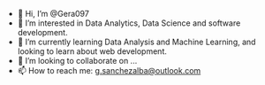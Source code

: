 - 👋 Hi, I’m @Gera097
- 👀 I’m interested in Data Analytics, Data Science and software development.
- 🌱 I’m currently learning Data Analysis and Machine Learning, and looking to learn about web development.
- 💞️ I’m looking to collaborate on ...
- 📫 How to reach me: g.sanchezalba@outlook.com

<!---
Gera097/Gera097 is a ✨ special ✨ repository because its `README.md` (this file) appears on your GitHub profile.
You can click the Preview link to take a look at your changes.
--->
